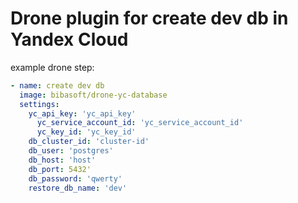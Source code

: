 # Drone plugin for create dev db in Yandex Cloud

example drone step:

```yaml
- name: create dev db
  image: bibasoft/drone-yc-database
  settings:
    yc_api_key: 'yc_api_key'
	  yc_service_account_id: 'yc_service_account_id'
	  yc_key_id: 'yc_key_id'
    db_cluster_id: 'cluster-id'
    db_user: 'postgres'
    db_host: 'host'
    db_port: 5432'
    db_password: 'qwerty'
    restore_db_name: 'dev'

```
